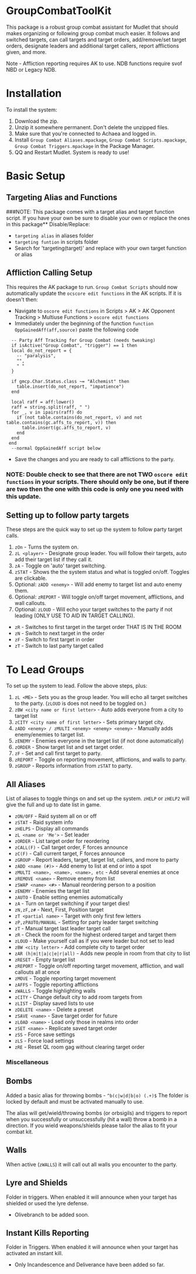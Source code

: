 # GroupCombatToolKit

This package is a robust group combat assistant for Mudlet that should makes organizing or following group combat much easier. It follows and switched targets, can call targets and target orders, add/remove/set target orders, designate leaders and additional target callers, report afflictions given, and more. 

Note - Affliction reporting requires AK to use. NDB functions require svof NBD or Legacy NDB.

# Installation

To install the system: 

1. Download the zip.
2. Unzip it somewhere permanent. Don't delete the unzipped files.
3. Make sure that you're connected to Achaea and logged in.
4. Install `Group Combat Aliases.mpackage`, `Group Combat Scripts.mpackage`, `Group Combat Triggers.mpackage` in the Package Manager.
5. QQ and Restart Mudlet. System is ready to use!

# Basic Setup

## Targeting Alias and Functions
###NOTE: This package comes with a target alias and target function script. If you have your own be sure to disable your own or replace the ones in this package**
Disable/Replace:
- `targeting alias` in aliases folder
- `targeting funtion` in scripts folder
- Search for 'targeting(target)' and replace with your own target function or alias

## Affliction Calling Setup
This requires the AK package to run. `Group Combat Scripts` should now automatically update the `ocscore edit functions` in the AK scripts. If it is doesn't then:
- Navigate to `oscore edit functions` in Scripts > AK > AK Opponent Tracking > Multiuse Functions > `oscore edit functions`
- Immediately under the beginning of the function `function OppGainedAff(aff,source)` paste the following code
```
  -- Party Aff Tracking for Group Combat (needs tweaking)
  if isActive("Group Combat", "trigger") == 1 then
  local do_not_report = {
    -- "paralysis",
    "",
    " "
  }

  if gmcp.Char.Status.class ~= "Alchemist" then
    table.insert(do_not_report, "impatience")
  end
  
  local raff = aff:lower()
  raff = string.split(raff, " ")
  for _, v in ipairs(raff) do
    if (not table.contains(do_not_report, v) and not table.contains(gc.affs_to_report, v)) then
      table.insert(gc.affs_to_report, v)
    end
  end
 end
  --normal OppGainedAff script below
```
- Save the changes and you are ready to call afflictions to the party.
### NOTE: Double check to see that there are not TWO `oscore edit functions` in your scripts. There should only be one, but if there are two then the one with this code  is only one you need with this update.

## Setting up to follow party targets
These steps are the quick way to set up the system to follow party target calls.

1. `zOn` - Turns the system on.
2. `zL <player>` - Designate group leader. You will follow their targets, auto add their target list if they call it.
3. `zA` - Toggle on 'auto' target switching.
4. `zSTAT` - Shows the the system status and what is toggled on/off. Toggles are clickable.
5.  Optional: `zADD <enemy>` - Will add enemy to target list and auto enemy them.
6.  Optional: `zREPORT` - Will toggle on/off target movement, afflictions, and wall callouts.
7.  Optional: `zLOUD` - Will echo your target switches to the party if not leading (ONLY USE TO AID IN TARGET CALLING).

- `zR` - Switches to first target in the target order THAT IS IN THE ROOM
- `zN` - Switch to next target in the order
- `zF` - Switch to first target in order
- `zT` - Switch to last party target called

# To Lead Groups

To set up the system to lead. Follow the above steps, plus:

1. `zL <ME>` - Sets you as the group leader. You will echo all target switches to the party. (`zLOUD` is does not need to be toggled on.)
2. `zBW <city name or first letter>` - Auto adds everyone from a city to target list
3. `zCITY <city name of first letter>` - Sets primary target city.
4. `zADD <enemy> / zMULTI <enemy> <enemy> <enemy>` - Manually adds enemy/enemies to target list.
5. `zENEMY` - Enemies everyone in the target list (if not done automatically)
6. `zORDER` - Show target list and set target order.
7. `zF` - Set and call first target to party.
8. `zREPORT` - Toggle on reporting movement, afflictions, and walls to party.
9. `zGROUP` - Reports information from `zSTAT` to party.

## All Aliases

List of aliases to toggle things on and set up the system. `zHELP` or `zHELP2` will give the full and up to date list in game.

- `zON/OFF`           - Raid system all on or off
- `zSTAT`             - Raid system info
- `zHELPS`            - Display all commands
- `zL <name or 'Me'>` - Set leader
- `zORDER`            - List target order for reordering
- `zCALL(F)`          - Call target order, F forces announce
- `zC(F)`             - Call current target, F forces announce
- `zGROUP`            - Report leaders, target, target list, callers, and more to party
- `zADD <name (#)>`   - Add enemy to list at end or into a spot
- `zMULTI <name>, <name>, <name>, etc` - Add several enemies at once
- `zREMOVE <name>`    - Remove enemy from list
- `zSWAP <name> <#>`  - Manual reordering person to a position
- `zENEMY`            - Enemies the target list
- `zAUTO`             - Enable setting enemies automatically
- `zA`                - Turn on target switching if your target dies!
- `zN,zF,z#`          - Next, First, Position target
- `zT <partial name>` - Target with only first few letters
- `zP,zPAUTO/MANUAL`  - Setting for party leader target switching
- `zT`                - Manual target last leader target call
- `zR`                - Check the room for the highest ordered target and target them
- `zLOUD`             - Make yourself call as if you were leader but not set to lead
- `zBW <city letter>` - Add complete city to target order
- `zAR (h|m|t|a|c|e|r|all)` - Adds new people in room from that city to list
- `zRESET`            - Empty target list
- `zREPORT`           - Toggle on/off reporting target movement, affliction, and wall callouts all at once
- `zMOVE`             - Toggle reporting target movement
- `zAFFS`             - Toggle reporting afflictions
- `zWALLS`            - Toggle highlighting walls
- `zCITY`             - Change default city to add room targets from
- `zLIST`             - Display saved lists to use
- `zDELETE <name>`    - Delete a preset
- `zSAVE <name>`      - Save target order for future
- `zLOAD <name>`      - Load only those in realms into order
- `zSET <name>`       - Replicate saved target order
- `zSS`               - Force save settings
- `zLS`               - Force load settings
- `zRE`               - Reset QL room gag without clearing target order

### Miscellaneous

## Bombs
Added a basic alias for throwing bombs - `^b(c|w|d|b|o) (.+)$`
The folder is locked by default and must be activated manually to use.

The alias will get/wield/throwing bombs (or orbsigils) and triggers to report when you successfully or unsuccessfully (hit a wall) throw a bomb in a direction. If you wield weapons/shields please tailor the alias to fit your combat kit.

## Walls
When active (`zWALLS`) it will call out all walls you encounter to the party.

## Lyre and Shields

Folder in triggers. When enabled it will announce when your target has shielded or used the lyre defense.
- Olivebranch to be added soon.

## Instant Kills Reporting

Folder in Triggers. When enabled it will announce when your target has activated an instant kill.
- Only Incandescence and Deliverance have been added so far.


